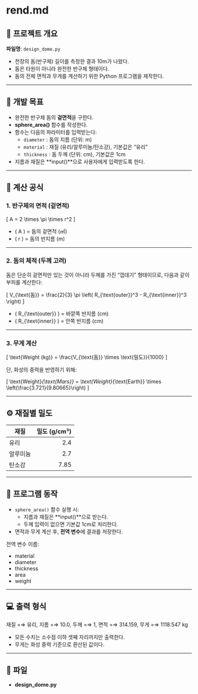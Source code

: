 # rend.md

## 📌 프로젝트 개요

**파일명**: `design_dome.py`

- 천장의 돔(반구체) 길이를 측정한 결과 10m가 나왔다.
- 돔은 타원이 아니라 완전한 반구체 형태이다.
- 돔의 전체 면적과 무게를 계산하기 위한 Python 프로그램을 제작한다.

---

## 🎯 개발 목표

- 완전한 반구체 돔의 **겉면적**을 구한다.
- **sphere_area()** 함수를 작성한다.
- 함수는 다음의 파라미터를 입력받는다:
  - `diameter` : 돔의 지름 (단위: m)
  - `material` : 재질 (유리/알루미늄/탄소강), 기본값은 “유리”
  - `thickness` : 돔 두께 (단위: cm), 기본값은 1cm
- 지름과 재질은 **input()**으로 사용자에게 입력받도록 한다.

---

## 🧮 계산 공식

### 1. 반구체의 면적 (겉면적)

\[
A = 2 \times \pi \times r^2
\]

- \( A \) = 돔의 겉면적 (㎡)
- \( r \) = 돔의 반지름 (m)

---

### 2. 돔의 체적 (두께 고려)

돔은 단순히 겉면적만 있는 것이 아니라 두께를 가진 “껍데기” 형태이므로, 다음과 같이 부피를 계산한다:

\[
V_{\text{돔}} = \frac{2}{3} \pi \left( R_{\text{outer}}^3 - R_{\text{inner}}^3 \right)
\]

- \( R_{\text{outer}} \) = 바깥쪽 반지름 (cm)
- \( R_{\text{inner}} \) = 안쪽 반지름 (cm)

---

### 3. 무게 계산

\[
\text{Weight (kg)} = \frac{V_{\text{돔}} \times \text{밀도}}{1000}
\]

단, 화성의 중력을 반영하기 위해:

\[
\text{Weight}_{\text{Mars}} = \text{Weight}_{\text{Earth}} \times \left(\frac{3.721}{9.80665}\right)
\]

---

## ⚙️ 재질별 밀도

| 재질      | 밀도 (g/cm³) |
|-----------|-------------:|
| 유리      |         2.4 |
| 알루미늄  |         2.7 |
| 탄소강    |        7.85 |

---

## 🔧 프로그램 동작

- `sphere_area()` 함수 실행 시:
  - 지름과 재질은 **input()**으로 받는다.
  - 두께 입력이 없으면 기본값 1cm로 처리한다.
- 면적과 무게 계산 후, **전역 변수**에 결과를 저장한다.

전역 변수 이름:
- material
- diameter
- thickness
- area
- weight

---

## 💻 출력 형식
재질 =⇒ 유리, 지름 =⇒ 10.0, 두께 =⇒ 1, 면적 =⇒ 314.159, 무게 =⇒ 1118.547 kg


- 모든 수치는 소수점 이하 셋째 자리까지만 출력한다.
- 무게는 화성 중력 기준으로 환산된 값이다.

---

## 💾 파일

- **design_dome.py**


